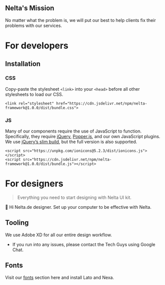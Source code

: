 ## Nelta's Mission

No matter what the problem is, we will put our best to help clients fix their problems with our services.

# For developers

## Installation

### CSS

Copy-paste the stylesheet `<link>` into your `<head>` before all other stylesheets to load our CSS.

```code
<link rel="stylesheet" href="https://cdn.jsdelivr.net/npm/nelta-framework@1.0.0/dist/bundle.css">
```

### JS

Many of our components require the use of JavaScript to function. Specifically, they require [jQuery](https://jquery.com/), [Popper.js](https://popper.js.org/), and our own JavaScript plugins. We use [jQuery’s slim build](https://blog.jquery.com/2016/06/09/jquery-3-0-final-released/), but the full version is also supported.

```code
<script src="https://unpkg.com/ionicons@5.2.3/dist/ionicons.js"></script>
<script src="https://cdn.jsdelivr.net/npm/nelta-framework@1.0.0/dist/bundle.js"></script>
```

# For designers

> Everything you need to start designing with Nelta UI kit.

👋 Hi Nelta.de designer.
Set up your computer to be effective with Nelta.

## Tooling

We use Adobe XD for all our entire design workflow.

- If you run into any issues, please contact the Tech Guys using Google Chat.

## Fonts

Visit our [fonts](/resources/fonts) section here and install Lato and Nexa.
